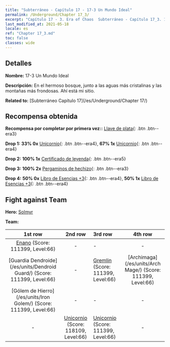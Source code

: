 ```yaml
---
title: "Subterráneo - Capítulo 17 - 17-3 Un Mundo Ideal"
permalink: /Underground/Chapter 17_3/
excerpt: "Capítulo 17 - 3. Era of Chaos  Subterráneo - Capítulo 17_3. 17-3 Un Mundo Ideal"
last_modified_at: 2021-05-18
locale: es
ref: "Chapter 17_3.md"
toc: false
classes: wide
---
```


## Detalles

 **Nombre:** 17-3 Un Mundo Ideal

 **Descripción:** En el hermoso bosque, junto a las aguas más cristalinas y las montañas más frondosas. Ahí está mi sitio.

 **Related to:** [Subterráneo Capítulo 17](/es/Underground/Chapter 17/)

## Recompensa obtenida

 **Recompensa por completar por primera vez::** [Llave de plata](/ItemsES/con_693/){: .btn .btn--era3}

 **Drop 1:** **33% 0x** [Unicornio](/ItemsES/unt_204/){: .btn .btn--era4}, **67% 1x** [Unicornio](/ItemsES/unt_204/){: .btn .btn--era4}

 **Drop 2:** **100% 1x** [Certificado de leyenda](/ItemsES/mat_67/){: .btn .btn--era5}

 **Drop 3:** **100% 2x** [Pergaminos de hechizo](/ItemsES/con_694/){: .btn .btn--era3}

 **Drop 4:** **50% 0x** [Libro de Esencias +3](/ItemsES/mat_60/){: .btn .btn--era4}, **50% 1x** [Libro de Esencias +3](/ItemsES/mat_60/){: .btn .btn--era4}


## Fight against Team
 **Hero:** [Solmyr](/es/heroes/Solmyr/)

 **Team:**


  | 1st row | 2nd row | 3rd row | 4th row |
  |:----:|:----:|:----|:----:|
  | [Enano](/es/units/Dwarf/) (Score: 111399, Level:66)  | - | - | - |
  | [Guardia Dendroide](/es/units/Dendroid Guard/) (Score: 111399, Level:66)  | - | [Gremlin](/es/units/Gremlin/) (Score: 111399, Level:66)  | [Archimaga](/es/units/Arch Mage/) (Score: 111399, Level:66)  |
  | [Gólem de Hierro](/es/units/Iron Golem/) (Score: 111399, Level:66)  | - | - | - |
  | - | [Unicornio](/es/units/Unicorn/) (Score: 118109, Level:66)  | [Unicornio](/es/units/Unicorn/) (Score: 111399, Level:66)  | - |


